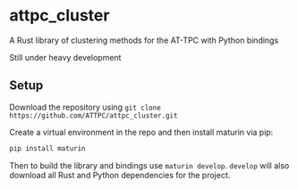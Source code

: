 # attpc_cluster

A Rust library of clustering methods for the AT-TPC with Python bindings

Still under heavy development

## Setup

Download the repository using `git clone https://github.com/ATTPC/attpc_cluster.git`

Create a virtual environment in the repo and then install maturin via pip:

```bash
pip install maturin
```

Then to build the library and bindings use `maturin develop`. `develop` will also download all Rust and Python dependencies for the project.